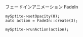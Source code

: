 フェードインアニメーション
FadeIn

    mySptite->setOpacity(0);
    auto action = FadeIn::create(3);

    mySptite->runAction(action);